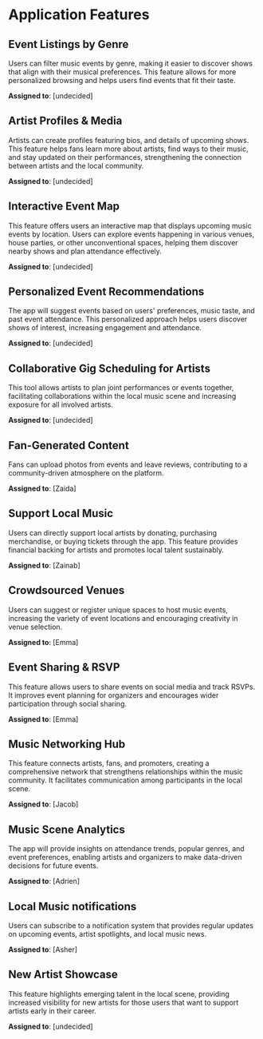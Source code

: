# Application Features

## Event Listings by Genre
Users can filter music events by genre, making it easier to discover shows that align with their musical preferences. This feature allows for more personalized browsing and helps users find events that fit their taste.

**Assigned to**: [undecided]

## Artist Profiles & Media
Artists can create profiles featuring bios, and details of upcoming shows. This feature helps fans learn more about artists, find ways to their music, and stay updated on their performances, strengthening the connection between artists and the local community.

**Assigned to**: [undecided]

## Interactive Event Map
This feature offers users an interactive map that displays upcoming music events by location. Users can explore events happening in various venues, house parties, or other unconventional spaces, helping them discover nearby shows and plan attendance effectively.

**Assigned to**: [undecided]

## Personalized Event Recommendations
The app will suggest events based on users' preferences, music taste, and past event attendance. This personalized approach helps users discover shows of interest, increasing engagement and attendance.

**Assigned to**: [undecided]

## Collaborative Gig Scheduling for Artists
This tool allows artists to plan joint performances or events together, facilitating collaborations within the local music scene and increasing exposure for all involved artists.

**Assigned to**: [undecided]

## Fan-Generated Content
Fans can upload photos from events and leave reviews, contributing to a community-driven atmosphere on the platform.

**Assigned to**: [Zaida]

## Support Local Music
Users can directly support local artists by donating, purchasing merchandise, or buying tickets through the app. This feature provides financial backing for artists and promotes local talent sustainably.

**Assigned to**: [Zainab]

## Crowdsourced Venues
Users can suggest or register unique spaces to host music events, increasing the variety of event locations and encouraging creativity in venue selection. 

**Assigned to**: [Emma]

## Event Sharing & RSVP
This feature allows users to share events on social media and track RSVPs. It improves event planning for organizers and encourages wider participation through social sharing.

**Assigned to**: [Emma]

## Music Networking Hub
This feature connects artists, fans, and promoters, creating a comprehensive network that strengthens relationships within the music community. It facilitates communication among participants in the local scene. 

**Assigned to**: [Jacob]

## Music Scene Analytics
The app will provide insights on attendance trends, popular genres, and event preferences, enabling artists and organizers to make data-driven decisions for future events.

**Assigned to**: [Adrien]

## Local Music notifications
Users can subscribe to a notification system that provides regular updates on upcoming events, artist spotlights, and local music news. 

**Assigned to**: [Asher]

## New Artist Showcase
This feature highlights emerging talent in the local scene, providing increased visibility for new artists for those users that want to support artists early in their career. 

**Assigned to**: [undecided]

